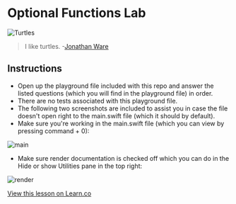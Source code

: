 # Optional Functions Lab

![Turtles](http://i.imgur.com/tE8aJ69.jpg?1)

> I like turtles. -[Jonathan Ware](http://knowyourmeme.com/memes/i-like-turtles)
 

## Instructions

* Open up the playground file included with this repo and answer the listed questions (which you will find in the playground file) in order. 
* There are no tests associated with this playground file.
* The following two screenshots are included to assist you in case the file doesn't open right to the main.swift file (which it should by default).
* Make sure you're working in the main.swift file (which you can view by pressing command + 0):

![main](http://i.imgur.com/odAU8pd.png)
* Make sure render documentation is checked off which you can do in the Hide or show Utilities pane in the top right:

![render](http://i.imgur.com/vCIhFbZ.png)


<a href='https://learn.co/lessons/OptionalFunctonLab' data-visibility='hidden'>View this lesson on Learn.co</a>
